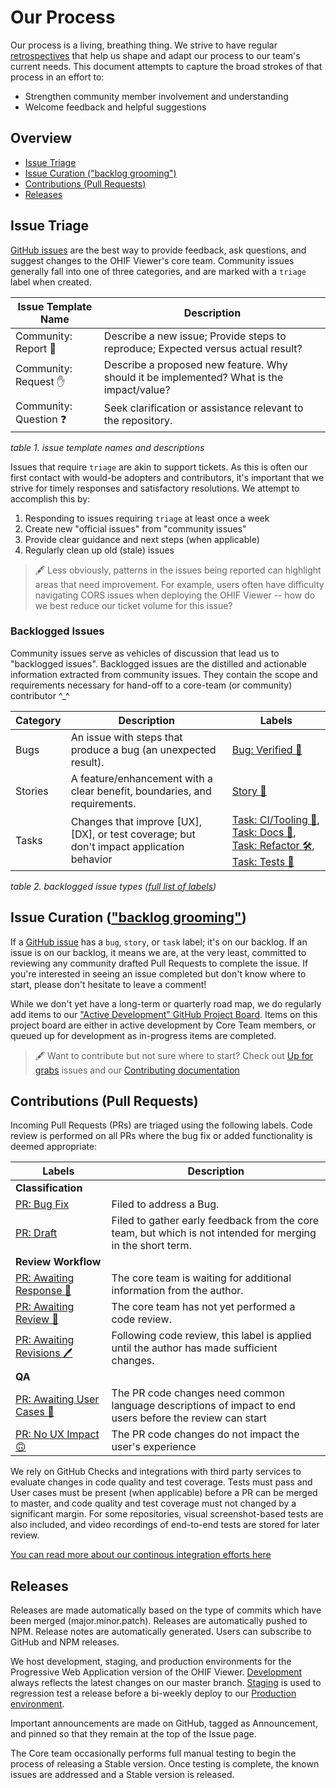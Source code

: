# Our Process

Our process is a living, breathing thing. We strive to have regular
[retrospectives][retrospective] that help us shape and adapt our process to our
team's current needs. This document attempts to capture the broad strokes of
that process in an effort to:

- Strengthen community member involvement and understanding
- Welcome feedback and helpful suggestions

## Overview

- [Issue Triage](#issue-triage)
- [Issue Curation ("backlog grooming")](#issue-curation-backlog-grooming)
- [Contributions (Pull Requests)](#contributions-pull-requests)
- [Releases](#releases)


## Issue Triage

[GitHub issues][gh-issues] are the best way to provide feedback, ask questions,
and suggest changes to the OHIF Viewer's core team. Community issues generally
fall into one of three categories, and are marked with a `triage` label when
created.



| Issue Template Name        | Description                                                                              |
| ----------------------     | ---------------------------------------------------------------------------------------- |
| Community: Report 🐛       | Describe a new issue; Provide steps to reproduce; Expected versus actual result?         |
| Community: Request ✋      | Describe a proposed new feature. Why should it be implemented? What is the impact/value? |
| Community: Question ❓     | Seek clarification or assistance relevant to the repository.                             |

_table 1. issue template names and descriptions_

Issues that require `triage` are akin to support tickets. As this is often our
first contact with would-be adopters and contributors, it's important that we
strive for timely responses and satisfactory resolutions. We attempt to
accomplish this by:

1. Responding to issues requiring `triage` at least once a week
2. Create new "official issues" from "community issues"
3. Provide clear guidance and next steps (when applicable)
4. Regularly clean up old (stale) issues

> 🖋  Less obviously, patterns in the issues being reported can highlight
> areas that need improvement. For example, users often have difficulty
> navigating CORS issues when deploying the OHIF Viewer -- how do we best reduce
> our ticket volume for this issue?

### Backlogged Issues

Community issues serve as vehicles of discussion that lead us to "backlogged
issues". Backlogged issues are the distilled and actionable information
extracted from community issues. They contain the scope and requirements
necessary for hand-off to a core-team (or community) contributor ^\_^

| Category | Description                                                                              | Labels                                                                                                                               |
| -------- | ---------------------------------------------------------------------------------------- | ------------------------------------------------------------------------------------------------------------------------------------ |
| Bugs     | An issue with steps that produce a bug (an unexpected result).                           | [Bug: Verified 🐛][label-bug]                                                                                                        |
| Stories  | A feature/enhancement with a clear benefit, boundaries, and requirements.                | [Story 🙌][label-story]                                                                                                              |
| Tasks    | Changes that improve [UX], [DX], or test coverage; but don't impact application behavior | [Task: CI/Tooling 🤖][label-tooling], [Task: Docs 📖][label-docs], [Task: Refactor 🛠][label-refactor], [Task: Tests 🔬][label-tests] |

_table 2. backlogged issue types ([full list of labels][gh-labels])_

## Issue Curation (["backlog grooming"][groom-backlog])

If a [GitHub issue][gh-issues] has a `bug`, `story`, or `task` label; it's on
our backlog. If an issue is on our backlog, it means we are, at the very least,
committed to reviewing any community drafted Pull Requests to complete the
issue. If you're interested in seeing an issue completed but don't know where to
start, please don't hesitate to leave a comment!

While we don't yet have a long-term or quarterly road map, we do regularly add
items to our ["Active Development" GitHub Project Board][gh-board]. Items on
this project board are either in active development by Core Team members, or
queued up for development as in-progress items are completed.

> 🖋 Want to contribute but not sure where to start? Check out [Up for
> grabs][label-grabs] issues and our [Contributing
> documentation][contributing-docs]

## Contributions (Pull Requests)

Incoming Pull Requests (PRs) are triaged using the following labels. Code review
is performed on all PRs where the bug fix or added functionality is deemed
appropriate:

| Labels                                         | Description                                                                                                 |
| ---------------------------------------------- | ----------------------------------------------------------------------------------------------------------- |
| **Classification**                             |                                                                                                             |
| [PR: Bug Fix][label-bug]                       | Filed to address a Bug.                                                                                     |
| [PR: Draft][draft]                             | Filed to gather early feedback from the core team, but which is not intended for merging in the short term. |
| **Review Workflow**                            |                                                                                                             |
| [PR: Awaiting Response 💬][awaiting-response]  | The core team is waiting for additional information from the author.                                        |
| [PR: Awaiting Review 👀][awaiting-review]      | The core team has not yet performed a code review.                                                          |
| [PR: Awaiting Revisions 🖊][awaiting-revisions] | Following code review, this label is applied until the author has made sufficient changes.                  |
| **QA**                                         |                                                                                                             |
| [PR: Awaiting User Cases 💃][awaiting-stories] | The PR code changes need common language descriptions of impact to end users before the review can start    |
| [PR: No UX Impact 🙃][no-ux-impact]            | The PR code changes do not impact the user's experience                                                     |

We rely on GitHub Checks and integrations with third party services to evaluate
changes in code quality and test coverage. Tests must pass and User cases must
be present (when applicable) before a PR can be merged to master, and code
quality and test coverage must not changed by a significant margin. For some
repositories, visual screenshot-based tests are also included, and video
recordings of end-to-end tests are stored for later review.

[You can read more about our continous integration efforts here](/development/continous-integration.md)

## Releases

Releases are made automatically based on the type of commits which have been
merged (major.minor.patch). Releases are automatically pushed to NPM. Release
notes are automatically generated. Users can subscribe to GitHub and NPM
releases.

We host development, staging, and production environments for the Progressive
Web Application version of the OHIF Viewer. [Development][ohif-dev] always
reflects the latest changes on our master branch. [Staging][ohif-stage] is used
to regression test a release before a bi-weekly deploy to our [Production
environment][ohif-prod].

Important announcements are made on GitHub, tagged as Announcement, and pinned
so that they remain at the top of the Issue page.

The Core team occasionally performs full manual testing to begin the process of
releasing a Stable version. Once testing is complete, the known issues are
addressed and a Stable version is released.

<!--
  LINKS
-->

<!-- prettier-ignore-start -->
[groom-backlog]: https://www.agilealliance.org/glossary/backlog-grooming
[retrospective]: https://www.atlassian.com/team-playbook/plays/retrospective
[gh-issues]: https://github.com/OHIF/Viewers/issues/new/choose
[gh-labels]: https://github.com/OHIF/Viewers/labels
<!-- Issue Labels -->
[label-story]: https://github.com/OHIF/Viewers/labels/Story%20%3Araised_hands%3A
[label-tooling]: https://github.com/OHIF/Viewers/labels/Task%3A%20CI%2FTooling%20%3Arobot%3A
[label-docs]: https://github.com/OHIF/Viewers/labels/Task%3A%20Docs%20%3Abook%3A
[label-refactor]: https://github.com/OHIF/Viewers/labels/Task%3A%20Refactor%20%3Ahammer_and_wrench%3A
[label-tests]: https://github.com/OHIF/Viewers/labels/Task%3A%20Tests%20%3Amicroscope%3A
[label-bug]: https://github.com/OHIF/Viewers/labels/Bug%3A%20Verified%20%3Abug%3A
<!-- PR Labels -->
[draft]: https://github.com/OHIF/Viewers/labels/PR%3A%20Draft
[awaiting-response]: https://github.com/OHIF/Viewers/labels/PR%3A%20Awaiting%20Response%20%3Aspeech_balloon%3A
[awaiting-review]: https://github.com/OHIF/Viewers/labels/PR%3A%20Awaiting%20Review%20%3Aeyes%3A
[awaiting-stories]: https://github.com/OHIF/Viewers/labels/PR%3A%20Awaiting%20UX%20Stories%20%3Adancer%3A
[awaiting-revisions]: https://github.com/OHIF/Viewers/labels/PR%3A%20Awaiting%20Revisions%20%3Apen%3A
[no-ux-impact]: https://github.com/OHIF/Viewers/labels/PR%3A%20No%20UX%20Impact%20%3Aupside_down_face%3A
<!-- -->
[ohif-dev]: https://viewer-dev.ohif.org
[ohif-stage]: https://viewer-stage.ohif.org
[ohif-prod]: https://viewer.ohif.org
[gh-board]: https://github.com/OHIF/Viewers/projects/4
[label-grabs]: https://github.com/OHIF/Viewers/issues?q=is%3Aissue+is%3Aopen+label%3A%22Up+For+Grabs+%3Araising_hand_woman%3A%22
[contributing-docs]: ./development/contributing.md
<!-- prettier-ignore-end -->
